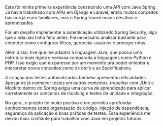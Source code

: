 Esta foi minha primeira experiência construindo uma API com Java Spring. Já havia trabalhado com APIs em Django e Laravel, então muitos conceitos básicos já eram familiares, mas o Spring trouxe novos desafios e aprendizados.

Foi um desafio implementar a autenticação utilizando Spring Security, algo que ainda não tinha feito antes. Foi necessário analisar bastante para entender como configurar filtros, gerenciar usuários e proteger rotas.

Além disso, tive que me adaptar à linguagem Java, que possui uma estrutura mais rígida e verbosa comparada a linguagens como Python e PHP. Isso exigiu que eu paresse por um momento pra poder ententer e interpretar novos conceitos como os dto's e as Specifications.

A criação dos testes automatizados também apresentou dificuldades. Apesar de já conhecer testes em outros contextos, trabalhar com JUnit e Mockito dentro do Spring exigiu uma curva de aprendizado para aplicar corretamente os conceitos de mocking e testes de unidade e integração.

No geral, o projeto foi muito positivo e me permitiu aprofundar conhecimentos sobre organização de código, injeção de dependência, segurança da aplicação e boas práticas de testes. Essa experiência me deixou mais confiante para trabalhar com Java em projetos futuros.